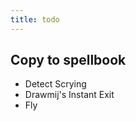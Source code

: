 ```yaml
---
title: todo
---
```

## Copy to spellbook 

- Detect Scrying
- Drawmij's Instant Exit
- Fly

